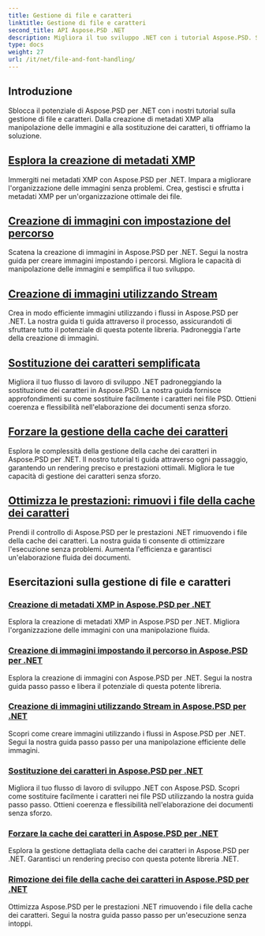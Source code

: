 ```yaml
---
title: Gestione di file e caratteri
linktitle: Gestione di file e caratteri
second_title: API Aspose.PSD .NET
description: Migliora il tuo sviluppo .NET con i tutorial Aspose.PSD. Scopri la sostituzione dei caratteri, la creazione di metadati XMP e la gestione della cache per un'efficienza ottimale del flusso di lavoro.
type: docs
weight: 27
url: /it/net/file-and-font-handling/
---
```

## Introduzione

Sblocca il potenziale di Aspose.PSD per .NET con i nostri tutorial sulla gestione di file e caratteri. Dalla creazione di metadati XMP alla manipolazione delle immagini e alla sostituzione dei caratteri, ti offriamo la soluzione.

## [Esplora la creazione di metadati XMP](./create-xmp-metadata/)
Immergiti nei metadati XMP con Aspose.PSD per .NET. Impara a migliorare l'organizzazione delle immagini senza problemi. Crea, gestisci e sfrutta i metadati XMP per un'organizzazione ottimale dei file.

## [Creazione di immagini con impostazione del percorso](./create-images-setting-path/)
Scatena la creazione di immagini in Aspose.PSD per .NET. Segui la nostra guida per creare immagini impostando i percorsi. Migliora le capacità di manipolazione delle immagini e semplifica il tuo sviluppo.

## [Creazione di immagini utilizzando Stream](./create-images-using-stream/)
Crea in modo efficiente immagini utilizzando i flussi in Aspose.PSD per .NET. La nostra guida ti guida attraverso il processo, assicurandoti di sfruttare tutto il potenziale di questa potente libreria. Padroneggia l'arte della creazione di immagini.

## [Sostituzione dei caratteri semplificata](./font-replacement/)
Migliora il tuo flusso di lavoro di sviluppo .NET padroneggiando la sostituzione dei caratteri in Aspose.PSD. La nostra guida fornisce approfondimenti su come sostituire facilmente i caratteri nei file PSD. Ottieni coerenza e flessibilità nell'elaborazione dei documenti senza sforzo.

## [Forzare la gestione della cache dei caratteri](./force-font-cache/)
Esplora le complessità della gestione della cache dei caratteri in Aspose.PSD per .NET. Il nostro tutorial ti guida attraverso ogni passaggio, garantendo un rendering preciso e prestazioni ottimali. Migliora le tue capacità di gestione dei caratteri senza sforzo.

## [Ottimizza le prestazioni: rimuovi i file della cache dei caratteri](./remove-font-cache-files/)
Prendi il controllo di Aspose.PSD per le prestazioni .NET rimuovendo i file della cache dei caratteri. La nostra guida ti consente di ottimizzare l'esecuzione senza problemi. Aumenta l'efficienza e garantisci un'elaborazione fluida dei documenti.

## Esercitazioni sulla gestione di file e caratteri
### [Creazione di metadati XMP in Aspose.PSD per .NET](./create-xmp-metadata/)
Esplora la creazione di metadati XMP in Aspose.PSD per .NET. Migliora l'organizzazione delle immagini con una manipolazione fluida.
### [Creazione di immagini impostando il percorso in Aspose.PSD per .NET](./create-images-setting-path/)
Esplora la creazione di immagini con Aspose.PSD per .NET. Segui la nostra guida passo passo e libera il potenziale di questa potente libreria.
### [Creazione di immagini utilizzando Stream in Aspose.PSD per .NET](./create-images-using-stream/)
Scopri come creare immagini utilizzando i flussi in Aspose.PSD per .NET. Segui la nostra guida passo passo per una manipolazione efficiente delle immagini.
### [Sostituzione dei caratteri in Aspose.PSD per .NET](./font-replacement/)
Migliora il tuo flusso di lavoro di sviluppo .NET con Aspose.PSD. Scopri come sostituire facilmente i caratteri nei file PSD utilizzando la nostra guida passo passo. Ottieni coerenza e flessibilità nell'elaborazione dei documenti senza sforzo.
### [Forzare la cache dei caratteri in Aspose.PSD per .NET](./force-font-cache/)
Esplora la gestione dettagliata della cache dei caratteri in Aspose.PSD per .NET. Garantisci un rendering preciso con questa potente libreria .NET. 
### [Rimozione dei file della cache dei caratteri in Aspose.PSD per .NET](./remove-font-cache-files/)
Ottimizza Aspose.PSD per le prestazioni .NET rimuovendo i file della cache dei caratteri. Segui la nostra guida passo passo per un'esecuzione senza intoppi.